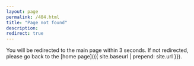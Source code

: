 ```yaml
---
layout: page
permalink: /404.html
title: "Page not found"
description:
redirect: true
---
```


You will be redirected to the main page within 3 seconds. If not redirected, please go back to the [home page]({{ site.baseurl | prepend: site.url }}).